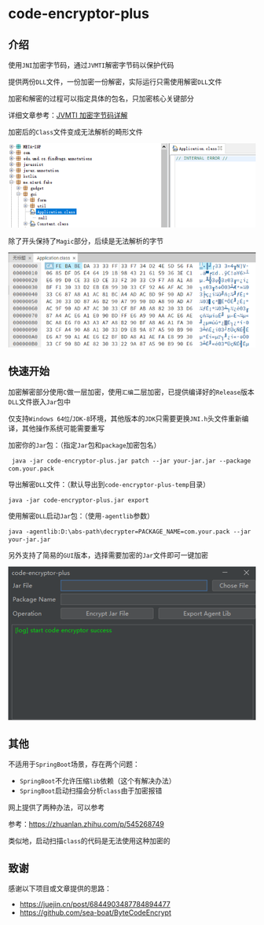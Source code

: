 # code-encryptor-plus

## 介绍

使用`JNI`加密字节码，通过`JVMTI`解密字节码以保护代码

提供两份`DLL`文件，一份加密一份解密，实际运行只需使用解密`DLL`文件

加密和解密的过程可以指定具体的包名，只加密核心关键部分

详细文章参考：[JVMTI 加密字节码详解]([http://127.0.0.1:8080](https://mp.weixin.qq.com/s?__biz=MzkzOTQzOTE1NQ==&mid=2247483823&idx=1&sn=a3ae476ccedd2d7fec96e5887989d1c0&chksm=c2f1a4f3f5862de57ce35ebcbf1c39f231ec282934ae8740654be372b1ca4f712c6c101c91e6#rd))

加密后的`Class`文件变成无法解析的畸形文件

![jd-gui](img/002.png)

除了开头保持了`Magic`部分，后续是无法解析的字节

![hex](img/003.png)

## 快速开始

加密解密部分使用`C`做一层加密，使用`汇编`二层加密，已提供编译好的`Release`版本`DLL`文件嵌入`Jar`包中

仅支持`Windows 64位`/`JDK-8`环境，其他版本的`JDK`只需要更换`JNI.h`头文件重新编译，其他操作系统可能需要重写

加密你的`Jar`包：（指定`Jar`包和`package`加密包名）

```shell
 java -jar code-encryptor-plus.jar patch --jar your-jar.jar --package com.your.pack
```

导出解密`DLL`文件：（默认导出到`code-encryptor-plus-temp`目录）

```shell
java -jar code-encryptor-plus.jar export
```

使用解密`DLL`启动`Jar`包：（使用`-agentlib`参数）

```shell
java -agentlib:D:\abs-path\decrypter=PACKAGE_NAME=com.your.pack --jar your-jar.jar
```

另外支持了简易的`GUI`版本，选择需要加密的`Jar`文件即可一键加密

![screenshot](img/001.png)

## 其他

不适用于`SpringBoot`场景，存在两个问题：
- `SpringBoot`不允许压缩`lib`依赖（这个有解决办法）
- `SpringBoot`启动扫描会分析`class`由于加密报错

网上提供了两种办法，可以参考

参考：https://zhuanlan.zhihu.com/p/545268749

类似地，启动扫描`class`的代码是无法使用这种加密的

## 致谢

感谢以下项目或文章提供的思路：
- https://juejin.cn/post/6844903487784894477
- https://github.com/sea-boat/ByteCodeEncrypt
